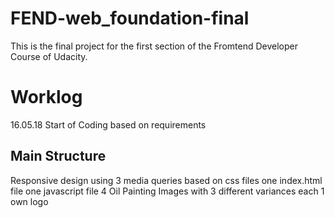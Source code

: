 # FEND-web_foundation-final
This is the final project for the first section of the Fromtend Developer Course
of Udacity.

# Worklog

16.05.18 Start of Coding based on requirements

## Main Structure
Responsive design using 3 media queries based on css files
one index.html file
one javascript file
4 Oil Painting Images with 3 different variances each
1 own logo
